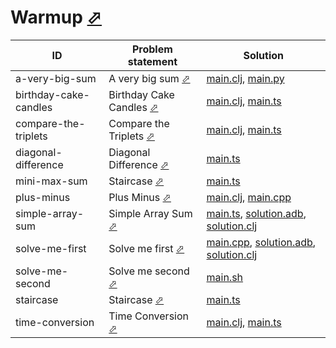 # Warmup [⬀](https://www.hackerrank.com/domains/algorithms?filters%5Bsubdomains%5D%5B%5D=warmup)
| ID                    | Problem statement                                                                      | Solution                                                                                                                          |
|-----------------------|----------------------------------------------------------------------------------------|-----------------------------------------------------------------------------------------------------------------------------------|
| a-very-big-sum        | A very big sum [⬀](https://www.hackerrank.com/challenges/a-very-big-sum)               | [main.clj](a-very-big-sum/main.clj), [main.py](a-very-big-sum/main.py)                                                            |
| birthday-cake-candles | Birthday Cake Candles [⬀](https://www.hackerrank.com/challenges/birthday-cake-candles) | [main.clj](birthday-cake-candles/main.clj), [main.ts](birthday-cake-candles/main.ts)                                              |
| compare-the-triplets  | Compare the Triplets [⬀](https://www.hackerrank.com/challenges/compare-the-triplets)   | [main.clj](compare-the-triplets/main.clj), [main.ts](compare-the-triplets/main.ts)                                                |
| diagonal-difference   | Diagonal Difference [⬀](https://www.hackerrank.com/challenges/diagonal-difference)     | [main.ts](diagonal-difference/main.ts)                                                                                            |
| mini-max-sum          | Staircase [⬀](https://www.hackerrank.com/challenges/staircase)                         | [main.ts](mini-max-sum/main.ts)                                                                                                   |
| plus-minus            | Plus Minus [⬀](https://www.hackerrank.com/challenges/plus-minus)                       | [main.clj](plus-minus/main.clj), [main.cpp](plus-minus/main.cpp)                                                                  |
| simple-array-sum      | Simple Array Sum [⬀](https://www.hackerrank.com/challenges/simple-array-sum)           | [main.ts](simple-array-sum/main.ts), [solution.adb](simple-array-sum/solution.adb), [solution.clj](simple-array-sum/solution.clj) |
| solve-me-first        | Solve me first [⬀](https://www.hackerrank.com/challenges/solve-me-first)               | [main.cpp](solve-me-first/main.cpp), [solution.adb](solve-me-first/solution.adb), [solution.clj](solve-me-first/solution.clj)     |
| solve-me-second       | Solve me second [⬀](https://www.hackerrank.com/challenges/solve-me-second)             | [main.sh](solve-me-second/main.sh)                                                                                                |
| staircase             | Staircase [⬀](https://www.hackerrank.com/challenges/staircase)                         | [main.ts](staircase/main.ts)                                                                                                      |
| time-conversion       | Time Conversion [⬀](https://www.hackerrank.com/challenges/time-conversion)             | [main.clj](time-conversion/main.clj), [main.ts](time-conversion/main.ts)                                                          |


